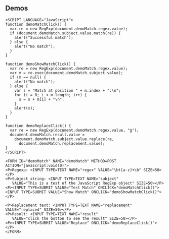 ## Demos ##

	<SCRIPT LANGUAGE="JavaScript">
	function demoMatchClick() {
	  var re = new RegExp(document.demoMatch.regex.value);
	  if (document.demoMatch.subject.value.match(re)) {
	    alert("Successful match");
	  } else {
	    alert("No match");
	  }
	}

	function demoShowMatchClick() {
	  var re = new RegExp(document.demoMatch.regex.value);
	  var m = re.exec(document.demoMatch.subject.value);
	  if (m == null) {
	    alert("No match");
	  } else {
	    var s = "Match at position " + m.index + ":\n";
	    for (i = 0; i < m.length; i++) {
	      s = s + m[i] + "\n";
	    }
	    alert(s);
	  }
	}

	function demoReplaceClick() {
	  var re = new RegExp(document.demoMatch.regex.value, "g");
	  document.demoMatch.result.value = 
	    document.demoMatch.subject.value.replace(re, 
	      document.demoMatch.replacement.value);
	}
	</SCRIPT>

	<FORM ID="demoMatch" NAME="demoMatch" METHOD=POST ACTION="javascript:void(0)">
	<P>Regexp: <INPUT TYPE=TEXT NAME="regex" VALUE="\bt[a-z]+\b" SIZE=50></P>
	<P>Subject string: <INPUT TYPE=TEXT NAME="subject" 
	   VALUE="This is a test of the JavaScript RegExp object" SIZE=50></P>
	<P><INPUT TYPE=SUBMIT VALUE="Test Match" ONCLICK="demoMatchClick()">
	<INPUT TYPE=SUBMIT VALUE="Show Match" ONCLICK="demoShowMatchClick()"></P>
	
	<P>Replacement text: <INPUT TYPE=TEXT NAME="replacement" VALUE="replaced" SIZE=50></P>
	<P>Result: <INPUT TYPE=TEXT NAME="result" 
	   VALUE="click the button to see the result" SIZE=50></P>
	<P><INPUT TYPE=SUBMIT VALUE="Replace" ONCLICK="demoReplaceClick()"></P>
	</FORM>